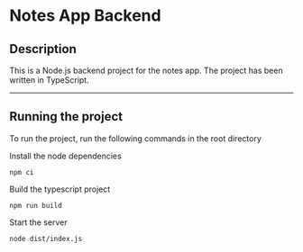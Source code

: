 # Notes App Backend

## Description

This is a Node.js backend project for the notes app. The project has been written in TypeScript.

---

## Running the project

To run the project, run the following commands in the root directory

Install the node dependencies

```
npm ci
```

Build the typescript project

```
npm run build
```

Start the server

```
node dist/index.js
```
